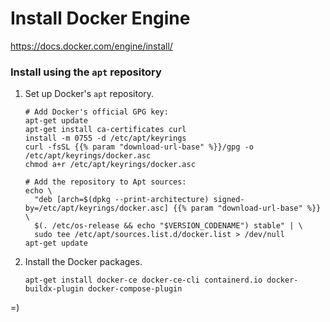 # Install Docker Engine
https://docs.docker.com/engine/install/

### Install using the `apt` repository

1. Set up Docker's `apt` repository.
   ```
   # Add Docker's official GPG key:
   apt-get update
   apt-get install ca-certificates curl
   install -m 0755 -d /etc/apt/keyrings
   curl -fsSL {{% param "download-url-base" %}}/gpg -o /etc/apt/keyrings/docker.asc
   chmod a+r /etc/apt/keyrings/docker.asc
   
   # Add the repository to Apt sources:
   echo \
     "deb [arch=$(dpkg --print-architecture) signed-by=/etc/apt/keyrings/docker.asc] {{% param "download-url-base" %}} \
     $(. /etc/os-release && echo "$VERSION_CODENAME") stable" | \
     sudo tee /etc/apt/sources.list.d/docker.list > /dev/null
   apt-get update
   ```

2. Install the Docker packages.
   ```
   apt-get install docker-ce docker-ce-cli containerd.io docker-buildx-plugin docker-compose-plugin
   ```
=)
